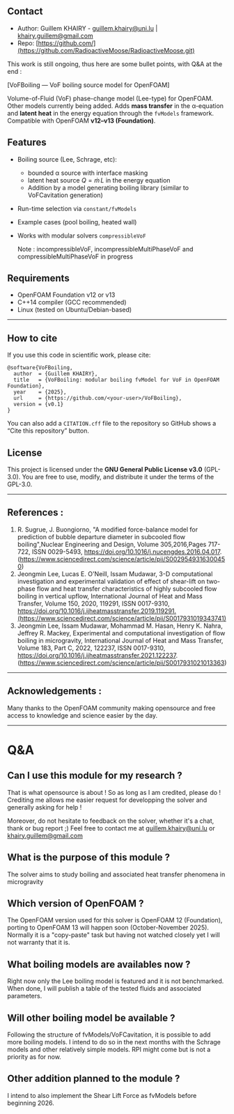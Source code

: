 ## Contact

* Author: Guillem KHAIRY - guillem.khairy@uni.lu | khairy.guillem@gmail.com
* Repo: [https://github.com/](https://github.com/RadioactiveMoose/RadioactiveMoose.git)

This work is still ongoing, thus here are some bullet points, with Q&A at the end :

[VoFBoiling — VoF boiling source model for OpenFOAM]

Volume-of-Fluid (VoF) phase-change model (Lee-type) for OpenFOAM. Other models currently being added.
Adds **mass transfer** in the α-equation and **latent heat** in the energy equation through the `fvModels` framework. Compatible with OpenFOAM **v12–v13 (Foundation)**.

## Features

- Boiling source (Lee, Schrage, etc):
  * bounded α source with interface masking
  * latent heat source $Q=\dot m\,L$ in the energy equation
  * Addition by a model generating boiling library (similar to VoFCavitation generation)
- Run-time selection via `constant/fvModels`
- Example cases (pool boiling, heated wall)
- Works with modular solvers `compressibleVoF`

  Note : incompressibleVoF, incompressibleMultiPhaseVoF and compressibleMultiPhaseVoF in progress
  
## Requirements

* OpenFOAM Foundation v12 or v13
* C++14 compiler (GCC recommended)
* Linux (tested on Ubuntu/Debian-based)

---

## How to cite

If you use this code in scientific work, please cite:
```
@software{VoFBoiling,
  author  = {Guillem KHAIRY},
  title   = {VoFBoiling: modular boiling fvModel for VoF in OpenFOAM Foundation},
  year    = {2025},
  url     = {https://github.com/<your-user>/VoFBoiling},
  version = {v0.1}
}
```
You can also add a `CITATION.cff` file to the repository so GitHub shows a “Cite this repository” button.

## License

This project is licensed under the **GNU General Public License v3.0** (GPL-3.0).
You are free to use, modify, and distribute it under the terms of the GPL-3.0.

---

## References :

1) R. Sugrue, J. Buongiorno, "A modified force-balance model for prediction of bubble departure diameter in subcooled flow boiling",Nuclear Engineering and Design, Volume 305,2016,Pages 717-722, ISSN 0029-5493, https://doi.org/10.1016/j.nucengdes.2016.04.017. (https://www.sciencedirect.com/science/article/pii/S0029549316300450)
2) Jeongmin Lee, Lucas E. O'Neill, Issam Mudawar, 3-D computational investigation and experimental validation of effect of shear-lift on two-phase flow and heat transfer characteristics of highly subcooled flow boiling in vertical upflow, International Journal of Heat and Mass Transfer, Volume 150, 2020, 119291, ISSN 0017-9310, https://doi.org/10.1016/j.ijheatmasstransfer.2019.119291.(https://www.sciencedirect.com/science/article/pii/S0017931019343741)
3) Jeongmin Lee, Issam Mudawar, Mohammad M. Hasan, Henry K. Nahra, Jeffrey R. Mackey, Experimental and computational investigation of flow boiling in microgravity, International Journal of Heat and Mass Transfer, Volume 183, Part C, 2022, 122237, ISSN 0017-9310, https://doi.org/10.1016/j.ijheatmasstransfer.2021.122237. (https://www.sciencedirect.com/science/article/pii/S0017931021013363)

---

## Acknowledgements :

Many thanks to the OpenFOAM community making opensource and free access to knowledge and science easier by the day. 

------

# Q&A 

## Can I use this module for my research ?

That is what opensource is about ! So as long as I am credited, please do !
Crediting me allows me easier request for developping the solver and generally asking for help !

Moreover, do not hesitate to feedback on the solver, whether it's a chat, thank or bug report ;) 
Feel free to contact me at guillem.khairy@uni.lu or khairy.guillem@gmail.com

## What is the purpose of this module ?

The solver aims to study boiling and associated heat transfer phenomena in microgravity

## Which version of OpenFOAM ?

The OpenFOAM version used for this solver is OpenFOAM 12 (Foundation), porting to OpenFOAM 13 will happen soon (October-November 2025). 
Normally it is a "copy-paste" task but having not watched closely yet I will not warranty that it is.

## What boiling models are availables now ?

Right now only the Lee boiling model is featured and it is not benchmarked. 
When done, I will publish a table of the tested fluids and associated parameters. 

## Will other boiling model be available ?

Following the structure of fvModels/VoFCavitation, it is possible to add more boiling models. 
I intend to do so in the next months with the Schrage models and other relatively simple models.
RPI might come but is not a priority as for now. 

## Other addition planned to the module ?

I intend to also implement the Shear Lift Force as fvModels before beginning 2026.


